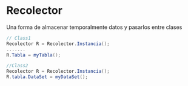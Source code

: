 # Recolector
Una forma de almacenar temporalmente datos y pasarlos entre clases

```csharp
// Class1
Recolector R = Recolector.Instancia();
.......
R.Tabla = myTabla();

//Class2
Recolector R = Recolector.Instancia();
R.tabla.DataSet = myDataSet();

